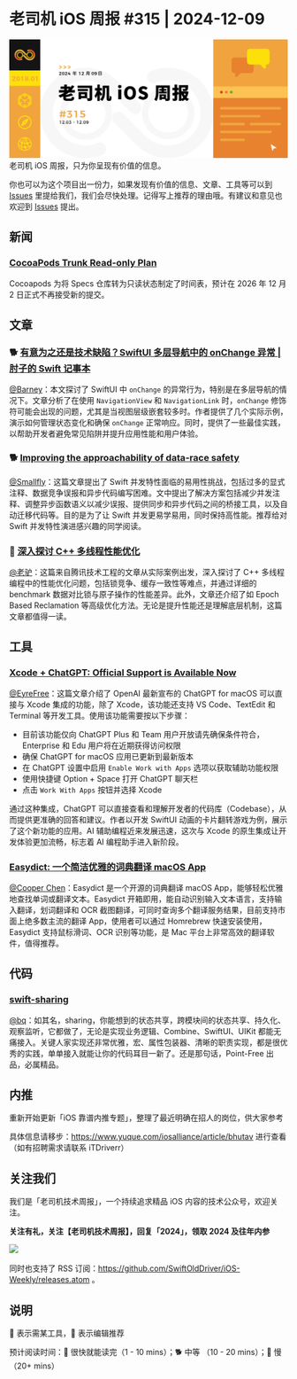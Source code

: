 # 老司机 iOS 周报 #315 | 2024-12-09

![ios-weekly](https://github.com/SwiftOldDriver/iOS-Weekly/blob/master/assets/weekly-header/315.jpg?raw=true)
老司机 iOS 周报，只为你呈现有价值的信息。

你也可以为这个项目出一份力，如果发现有价值的信息、文章、工具等可以到 [Issues](https://github.com/SwiftOldDriver/iOS-Weekly/issues) 里提给我们，我们会尽快处理。记得写上推荐的理由哦。有建议和意见也欢迎到 [Issues](https://github.com/SwiftOldDriver/iOS-Weekly/issues) 提出。

## 新闻

### [CocoaPods Trunk Read-only Plan](https://blog.cocoapods.org/CocoaPods-Specs-Repo/)

Cocoapods 为将 Specs 仓库转为只读状态制定了时间表，预计在 2026 年 12 月 2 日正式不再接受新的提交。

## 文章

### 🐕 [有意为之还是技术缺陷？SwiftUI 多层导航中的 onChange 异常 | 肘子的 Swift 记事本](https://fatbobman.com/zh/posts/the-anomaly-of-onchange-in-swiftui-multi-layer-navigation/)

[@Barney](https://github.com/BarneyZhaoooo)：本文探讨了 SwiftUI 中 `onChange` 的异常行为，特别是在多层导航的情况下。文章分析了在使用 `NavigationView` 和 `NavigationLink` 时，`onChange` 修饰符可能会出现的问题，尤其是当视图层级嵌套较多时。作者提供了几个实际示例，演示如何管理状态变化和确保 `onChange` 正常响应。同时，提供了一些最佳实践，以帮助开发者避免常见陷阱并提升应用性能和用户体验。

### 🐕 [Improving the approachability of data-race safety](https://github.com/hborla/swift-evolution/blob/approachable-concurrency-vision/visions/approachable-concurrency.md)

[@Smallfly](https://github.com/iostalks)：这篇文章提出了 Swift 并发特性面临的易用性挑战，包括过多的显式注释、数据竞争误报和异步代码编写困难。文中提出了解决方案包括减少并发注释、调整异步函数语义以减少误报、提供同步和异步代码之间的桥接工具，以及自动迁移代码等。目的是为了让 Swift 并发更易学易用，同时保持高性能。推荐给对 Swift 并发特性演进感兴趣的同学阅读。

### 🐎 [深入探讨 C++ 多线程性能优化](https://mp.weixin.qq.com/s/18TujefnTj-17GuNgmYW-Q)

[@老驴](https://weibo.com/u/6090610445)：这篇来自腾讯技术工程的文章从实际案例出发，深入探讨了 C++ 多线程编程中的性能优化问题，包括锁竞争、缓存一致性等难点，并通过详细的 benchmark 数据对比锁与原子操作的性能差异。此外，文章还介绍了如 Epoch Based Reclamation 等高级优化方法。无论是提升性能还是理解底层机制，这篇文章都值得一读。


## 工具

### [Xcode + ChatGPT: Official Support is Available Now](https://medium.com/@hiandic/dc21998f3653?source=friends_link&sk=e4dfbadcc5281bd474ecd546b221877e)

[@EyreFree](https://github.com/EyreFree)：这篇文章介绍了 OpenAI 最新宣布的 ChatGPT for macOS 可以直接与 Xcode 集成的功能，除了 Xcode，该功能还支持 VS Code、TextEdit 和 Terminal 等开发工具。使用该功能需要按以下步骤：

- 目前该功能仅向 ChatGPT Plus 和 Team 用户开放请先确保条件符合，Enterprise 和 Edu 用户将在近期获得访问权限
- 确保 ChatGPT for macOS 应用已更新到最新版本
- 在 ChatGPT 设置中启用 `Enable Work with Apps` 选项以获取辅助功能权限
- 使用快捷键 Option + Space 打开 ChatGPT 聊天栏
- 点击 `Work With Apps` 按钮并选择 Xcode

通过这种集成，ChatGPT 可以直接查看和理解开发者的代码库（Codebase），从而提供更准确的回答和建议。作者以开发 SwiftUI 动画的卡片翻转游戏为例，展示了这个新功能的应用。AI 辅助编程近来发展迅速，这次与 Xcode 的原生集成让开发体验更加流畅，标志着 AI 编程助手进入新阶段。

### [Easydict: 一个简洁优雅的词典翻译 macOS App](https://github.com/tisfeng/Easydict)

[@Cooper Chen](https://github.com/cjlcooper)：Easydict 是一个开源的词典翻译 macOS App，能够轻松优雅地查找单词或翻译文本。Easydict 开箱即用，能自动识别输入文本语言，支持输入翻译，划词翻译和 OCR 截图翻译，可同时查询多个翻译服务结果，目前支持市面上绝多数主流的翻译 App，使用者可以通过 Homrebrew 快速安装使用，Easydict 支持鼠标滑词、OCR 识别等功能，是 Mac 平台上非常高效的翻译软件，值得推荐。

## 代码

### [swift-sharing](https://github.com/pointfreeco/swift-sharing)

[@bq](https://github.com/bqlin)：如其名，sharing，你能想到的状态共享，跨模块间的状态共享、持久化、观察监听，它都做了，无论是实现业务逻辑、Combine、SwiftUI、UIKit 都能无痛接入。关键人家实现还非常优雅，宏、属性包装器、清晰的职责实现，都是很优秀的实践，单单接入就能让你的代码耳目一新了。还是那句话，Point-Free 出品，必属精品。

## 内推

重新开始更新「iOS 靠谱内推专题」，整理了最近明确在招人的岗位，供大家参考

具体信息请移步：https://www.yuque.com/iosalliance/article/bhutav 进行查看（如有招聘需求请联系 iTDriverr）

## 关注我们

我们是「老司机技术周报」，一个持续追求精品 iOS 内容的技术公众号，欢迎关注。

**关注有礼，关注【老司机技术周报】，回复「2024」，领取 2024 及往年内参**

![](https://github.com/SwiftOldDriver/iOS-Weekly/blob/master/assets/qrcode_for_wechat.jpg?raw=true)

同时也支持了 RSS 订阅：https://github.com/SwiftOldDriver/iOS-Weekly/releases.atom 。

## 说明

🚧 表示需某工具，🌟 表示编辑推荐

预计阅读时间：🐎 很快就能读完（1 - 10 mins）；🐕 中等 （10 - 20 mins）；🐢 慢（20+ mins）

